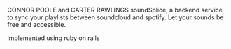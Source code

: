 CONNOR POOLE and CARTER RAWLINGS
soundSplice, a backend service to sync your playlists between soundcloud and spotify. Let your sounds be free and accessible.

implemented using ruby on rails
